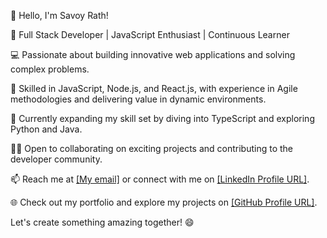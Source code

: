 
👋 Hello, I'm Savoy Rath!

🚀 Full Stack Developer | JavaScript Enthusiast | Continuous Learner

💻 Passionate about building innovative web applications and solving complex problems. 

🎯 Skilled in JavaScript, Node.js, and React.js, with experience in Agile methodologies and delivering value in dynamic environments.

🌱 Currently expanding my skill set by diving into TypeScript and exploring Python and Java.

👨‍💻 Open to collaborating on exciting projects and contributing to the developer community.

📫 Reach me at [[My email]](savoyrath@gmail.com) or connect with me on [[LinkedIn Profile URL]](https://www.linkedin.com/in/savoy-rath/).

🌐 Check out my portfolio and explore my projects on [[GitHub Profile URL]](https://github.com/astrosiac).

Let's create something amazing together! 😄
